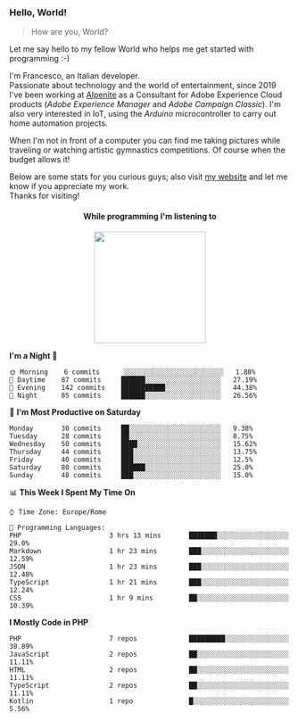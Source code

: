 ### Hello, World!

> How are you, World?

Let me say hello to my fellow World who helps me get started with programming :-)

I'm Francesco, an Italian developer.  
Passionate about technology and the world of entertainment, since 2019 I've been working at [Alpenite](https://www.alpenite.com) as a Consultant for Adobe Experience Cloud products (*Adobe Experience Manager* and *Adobe Campaign Classic*). I'm also very interested in IoT, using the *Arduino* microcontroller to carry out home automation projects.

When I'm not in front of a computer you can find me taking pictures while traveling or watching artistic gymnastics competitions. Of course when the budget allows it!

Below are some stats for you curious guys; also visit [my website](https://www.francescorega.eu) and let me know if you appreciate my work.  
Thanks for visiting!

<div align="center">
  <h4>While programming I'm listening to</h4>
  <a href="https://apps.francescorega.eu/now-playing/11147232609" target="_blank"><img src="https://apps.francescorega.eu/now-playing/11147232609" width="200"></a>
</div>

<!--START_SECTION:waka-->
**I'm a Night 🦉** 

```text
🌞 Morning    6 commits      ░░░░░░░░░░░░░░░░░░░░░░░░░   1.88% 
🌆 Daytime    87 commits     ██████░░░░░░░░░░░░░░░░░░░   27.19% 
🌃 Evening    142 commits    ███████████░░░░░░░░░░░░░░   44.38% 
🌙 Night      85 commits     ██████░░░░░░░░░░░░░░░░░░░   26.56%

```
📅 **I'm Most Productive on Saturday** 

```text
Monday       30 commits     ██░░░░░░░░░░░░░░░░░░░░░░░   9.38% 
Tuesday      28 commits     ██░░░░░░░░░░░░░░░░░░░░░░░   8.75% 
Wednesday    50 commits     ████░░░░░░░░░░░░░░░░░░░░░   15.62% 
Thursday     44 commits     ███░░░░░░░░░░░░░░░░░░░░░░   13.75% 
Friday       40 commits     ███░░░░░░░░░░░░░░░░░░░░░░   12.5% 
Saturday     80 commits     ██████░░░░░░░░░░░░░░░░░░░   25.0% 
Sunday       48 commits     ███░░░░░░░░░░░░░░░░░░░░░░   15.0%

```


📊 **This Week I Spent My Time On** 

```text
⌚︎ Time Zone: Europe/Rome

💬 Programming Languages: 
PHP                      3 hrs 13 mins       ███████░░░░░░░░░░░░░░░░░░   29.0% 
Markdown                 1 hr 23 mins        ███░░░░░░░░░░░░░░░░░░░░░░   12.59% 
JSON                     1 hr 23 mins        ███░░░░░░░░░░░░░░░░░░░░░░   12.48% 
TypeScript               1 hr 21 mins        ███░░░░░░░░░░░░░░░░░░░░░░   12.24% 
CSS                      1 hr 9 mins         ██░░░░░░░░░░░░░░░░░░░░░░░   10.39%

```

**I Mostly Code in PHP** 

```text
PHP                      7 repos             █████████░░░░░░░░░░░░░░░░   38.89% 
JavaScript               2 repos             ██░░░░░░░░░░░░░░░░░░░░░░░   11.11% 
HTML                     2 repos             ██░░░░░░░░░░░░░░░░░░░░░░░   11.11% 
TypeScript               2 repos             ██░░░░░░░░░░░░░░░░░░░░░░░   11.11% 
Kotlin                   1 repo              █░░░░░░░░░░░░░░░░░░░░░░░░   5.56%

```



<!--END_SECTION:waka-->
